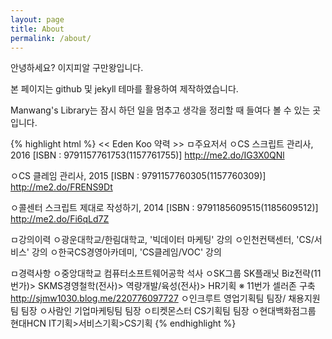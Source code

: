 ```yaml
---
layout: page
title: About
permalink: /about/
---
```


안녕하세요? 이지피알 구만왕입니다.

본 페이지는 github 및 jekyll 테마를 활용하여 제작하였습니다.

Manwang's Library는 잠시 하던 일을 멈추고 생각을 정리할 때 들여다 볼 수 있는 곳입니다.

{% highlight html %}
<< Eden Koo 약력 >>
ㅁ주요저서
 ㅇCS 스크립트 관리사, 2016
   [ISBN : 9791157761753(1157761755)]
   http://me2.do/IG3X0QNl
 
 ㅇCS 클레임 관리사, 2015
   [ISBN : 9791157760305(1157760309)]
   http://me2.do/FRENS9Dt
 
 ㅇ콜센터 스크립트 제대로 작성하기, 2014
   [ISBN : 9791185609515(1185609512)]
   http://me2.do/Fi6qLd7Z 


ㅁ강의이력
 ㅇ광운대학교/한림대학교, '빅데이터 마케팅' 강의
 ㅇ인천컨택센터, 'CS/서비스' 강의
 ㅇ한국CS경영아카데미, 'CS클레임/VOC' 강의


ㅁ경력사항
 ㅇ중앙대학교 컴퓨터소프트웨어공학 석사
 ㅇSK그룹 SK플래닛
       Biz전략(11번가)> SKMS경영철학(전사)> 역량개발/육성(전사)> HR기획
       ※ 11번가 셀러존 구축 http://sjmw1030.blog.me/220776097727
 ㅇ인크루트 영업기획팀 팀장/ 채용지원팀 팀장
 ㅇ사람인 기업마케팅팀 팀장
 ㅇ티켓몬스터 CS기획팀 팀장
 ㅇ현대백화점그룹 현대HCN 
       IT기획>서비스기획>CS기획 
{% endhighlight %}
